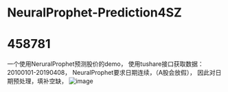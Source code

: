 # NeuralProphet-Prediction4SZ
# 458781
一个使用NeruralProphet预测股价的demo，
使用tushare接口获取数据：20100101-20190408，
NeuralProphet要求日期连续，（A股会放假），
因此对日期预处理，填补空缺，
![image](https://user-images.githubusercontent.com/59197971/161973534-39ee035b-4181-44a6-9392-1b69e69cb634.png)
